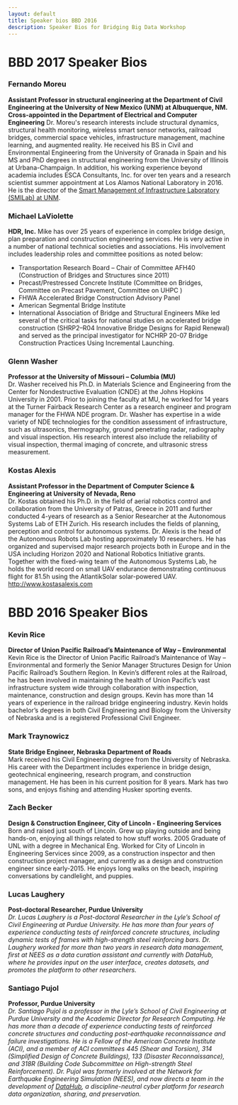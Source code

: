 ```yaml
---
layout: default
title: Speaker bios BBD 2016
description: Speaker Bios for Bridging Big Data Workshop
---
```


# BBD 2017 Speaker Bios

### Fernando Moreu

**Assistant Professor in structural engineering at the Department of Civil Engineering at the University of New Mexico (UNM) at Albuquerque, NM. Cross-appointed in the Department of Electrical and Computer Engineering**
Dr. Moreu's research interests include structural dynamics, structural health monitoring, wireless smart sensor networks, railroad bridges, commercial space vehicles, infrastructure management, machine learning, and augmented reality. He received his BS in Civil and Environmental Engineering from the University of Granada in Spain and his MS and PhD degrees in structural engineering from the University of Illinois at Urbana-Champaign. In addition, his working experience beyond academia includes ESCA Consultants, Inc. for over ten years and a research scientist summer appointment at Los Alamos National Laboratory in 2016. He is the director of the [Smart Management of Infrastructure Laboratory (SMILab) at UNM](http://smilab.unm.edu/).

### Michael LaViolette
**HDR, Inc.**
Mike has over 25 years of experience in complex bridge design, plan preparation and construction engineering services. He is very active in a number of national technical societies and associations.  His involvement includes leadership roles and committee positions as noted below:
- Transportation Research Board – Chair of Committee AFH40 (Construction of Bridges and Structures since 2011)
- Precast/Prestressed Concrete Institute (Committee on Bridges, Committee on Precast Pavement, Committee on UHPC )
- FHWA Accelerated Bridge Construction Advisory Panel
- American Segmental Bridge Institute
- International Association of Bridge and Structural Engineers
Mike led several of the critical tasks for national studies on accelerated bridge construction (SHRP2–R04 Innovative Bridge Designs for Rapid Renewal) and served as the principal investigator for NCHRP 20-07 Bridge Construction Practices Using Incremental Launching.  

### Glenn Washer
**Professor at the University of Missouri – Columbia (MU)**  
Dr. Washer received his Ph.D. in Materials Science and Engineering from the Center for Nondestructive Evaluation (CNDE) at the Johns Hopkins University in 2001.  Prior to joining the faculty at MU, he worked for 14 years at the Turner Fairback Research Center as a research engineer and program manager for the FHWA NDE program.  Dr. Washer has expertise in a wide variety of NDE technologies for the condition assessment of infrastructure, such as ultrasonics, thermography, ground penetrating radar, radiography and visual inspection.  His research interest also include the reliability of visual inspection, thermal imaging of concrete, and ultrasonic stress measurement.


### Kostas Alexis
**Assistant Professor in the Department of Computer Science & Engineering at University of Nevada, Reno**  
Dr. Kostas obtained his Ph.D. in the field of aerial robotics control and collaboration from the University of Patras, Greece in 2011 and further conducted 4-years of research as a Senior Researcher at the Autonomous Systems Lab of ETH Zurich. His research includes the fields of planning, perception and control for autonomous systems. Dr. Alexis is the head of the Autonomous Robots Lab hosting approximately $10$ researchers. He has organized and supervised major research projects both in Europe and in the USA including Horizon 2020 and National Robotics Initiative grants. Together with the fixed-wing team of the Autonomous Systems Lab, he holds the world record on small UAV endurance demonstrating continuous flight for 81.5h using the AtlantikSolar solar-powered UAV. http://www.kostasalexis.com


# BBD 2016 Speaker Bios

### Kevin Rice
**Director of Union Pacific Railroad’s Maintenance of Way – Environmental**  
Kevin Rice is the Director of Union Pacific Railroad’s Maintenance of Way – Environmental and formerly the Senior Manager Structures Design for Union Pacific Railroad’s Southern Region. In Kevin’s different roles at the Railroad, he has been involved in maintaining the health of Union Pacific’s vast infrastructure system wide through collaboration with inspection, maintenance, construction and design groups. Kevin has more than 14 years of experience in the railroad bridge engineering industry. Kevin holds bachelor’s degrees in both Civil Engineering and Biology from the University of Nebraska and is a registered Professional Civil Engineer.

### Mark Traynowicz
**State Bridge Engineer, Nebraska Department of Roads**  
Mark received his Civil Engineering degree from the University of Nebraska.  His career with the Department includes experience in bridge design, geotechnical engineering, research program, and construction management.  He has been in his current position for 8 years.  Mark has two sons, and enjoys fishing and attending Husker sporting events.

### Zach Becker
**Design & Construction Engineer, City of Lincoln - Engineering Services**  
Born and raised just south of Lincoln. Grew up playing outside and being hands-on, enjoying all things related to how stuff works. 2005 Graduate of UNL with a degree in Mechanical Eng. Worked for City of Lincoln in Engineering Services since 2009, as a construction inspector and then construction project manager, and currently as a design and construction engineer since early-2015. He enjoys long walks on the beach, inspiring conversations by candlelight, and puppies.

### Lucas Laughery
**Post-doctoral Researcher, Purdue University**  
_Dr. Lucas Laughery is a Post-doctoral Researcher in the Lyle’s School of Civil Engineering at Purdue University. He has more than four years of experience conducting tests of reinforced concrete structures, including dynamic tests of frames with high-strength steel reinforcing bars. Dr. Laughery worked for more than two years in research data management, first at NEES as a data curation assistant and currently with DataHub, where he provides input on the user interface, creates datasets, and promotes the platform to other researchers._

### Santiago Pujol
**Professor, Purdue University**  
_Dr. Santiago Pujol is a professor in the Lyle’s School of Civil Engineering at Purdue University and the Academic Director for Research Computing. He has more than a decade of experience conducting tests of reinforced concrete structures and conducting post-earthquake reconnaissance and failure investigations. He is a Fellow of the American Concrete Institute (ACI), and a member of ACI committees 445 (Shear and Torsion), 314 (Simplified Design of Concrete Buildings), 133 (Disaster Reconnaissance), and 318R (Building Code Subcommittee on High-strength Steel Reinforcement). Dr. Pujol was formerly involved at the Network for Earthquake Engineering Simulation (NEES), and now directs a team in the development of [DataHub](http://datacenterhub.org), a discipline-neutral cyber platform for research data organization, sharing, and preservation._
